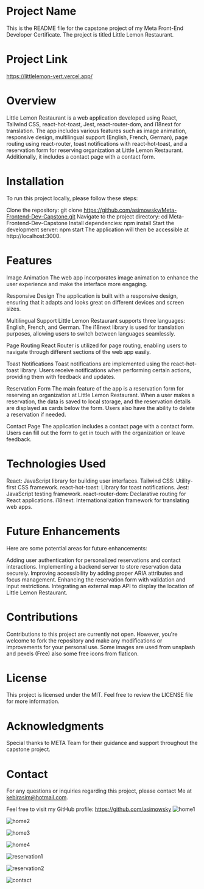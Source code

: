 # Project Name

This is the README file for the capstone project of my Meta Front-End Developer Certificate. The project is titled Little Lemon Restaurant.

# Project Link
https://littlelemon-vert.vercel.app/

# Overview
Little Lemon Restaurant is a web application developed using React, Tailwind CSS, react-hot-toast, Jest, react-router-dom, and i18next for translation. The app includes various features such as image animation, responsive design, multilingual support (English, French, German), page routing using react-router, toast notifications with react-hot-toast, and a reservation form for reserving organization at Little Lemon Restaurant. Additionally, it includes a contact page with a contact form.

# Installation
To run this project locally, please follow these steps:

Clone the repository: git clone https://github.com/asimowsky/Meta-Frontend-Dev-Capstone.git
Navigate to the project directory: cd Meta-Frontend-Dev-Capstone
Install dependencies: npm install
Start the development server: npm start
The application will then be accessible at http://localhost:3000.

# Features
Image Animation
The web app incorporates image animation to enhance the user experience and make the interface more engaging.

Responsive Design
The application is built with a responsive design, ensuring that it adapts and looks great on different devices and screen sizes.

Multilingual Support
Little Lemon Restaurant supports three languages: English, French, and German. The i18next library is used for translation purposes, allowing users to switch between languages seamlessly.

Page Routing
React Router is utilized for page routing, enabling users to navigate through different sections of the web app easily.

Toast Notifications
Toast notifications are implemented using the react-hot-toast library. Users receive notifications when performing certain actions, providing them with feedback and updates.

Reservation Form
The main feature of the app is a reservation form for reserving an organization at Little Lemon Restaurant. When a user makes a reservation, the data is saved to local storage, and the reservation details are displayed as cards below the form. Users also have the ability to delete a reservation if needed.

Contact Page
The application includes a contact page with a contact form. Users can fill out the form to get in touch with the organization or leave feedback.

# Technologies Used
React: JavaScript library for building user interfaces.
Tailwind CSS: Utility-first CSS framework.
react-hot-toast: Library for toast notifications.
Jest: JavaScript testing framework.
react-router-dom: Declarative routing for React applications.
i18next: Internationalization framework for translating web apps.

# Future Enhancements
Here are some potential areas for future enhancements:

Adding user authentication for personalized reservations and contact interactions.
Implementing a backend server to store reservation data securely.
Improving accessibility by adding proper ARIA attributes and focus management.
Enhancing the reservation form with validation and input restrictions.
Integrating an external map API to display the location of Little Lemon Restaurant.

# Contributions
Contributions to this project are currently not open. However, you're welcome to fork the repository and make any modifications or improvements for your personal use.
Some images are used from unsplash and pexels (Free) also some free icons from flaticon.

# License
This project is licensed under the MIT. Feel free to review the LICENSE file for more information.

# Acknowledgments
Special thanks to META Team for their guidance and support throughout the capstone project.

# Contact
For any questions or inquiries regarding this project, please contact Me at kebirasim@hotmail.com.

Feel free to visit my GitHub profile: https://github.com/asimowsky
![home1](https://github.com/asimowsky/Meta-Frontend-Dev-Capstone/assets/35933971/df2831c0-8ea6-4020-a4d1-ba626f779449)

![home2](https://github.com/asimowsky/Meta-Frontend-Dev-Capstone/assets/35933971/ce0595e0-9a76-4b80-9c4a-c9883c64c2da)

![home3](https://github.com/asimowsky/Meta-Frontend-Dev-Capstone/assets/35933971/cf7ae858-2abb-4f90-ada4-8fcf0177f7c6)

![home4](https://github.com/asimowsky/Meta-Frontend-Dev-Capstone/assets/35933971/6da48ada-e406-45b4-b8e8-3d8a1aa4b96e)

![reservation1](https://github.com/asimowsky/Meta-Frontend-Dev-Capstone/assets/35933971/14a77dff-f214-409f-9cfb-51bd7722254a)

![reservation2](https://github.com/asimowsky/Meta-Frontend-Dev-Capstone/assets/35933971/a5ed7079-d9d7-40d1-9815-9e3eb47073af)

![contact](https://github.com/asimowsky/Meta-Frontend-Dev-Capstone/assets/35933971/0f733870-650c-466d-a0fa-1171fec2b468)


